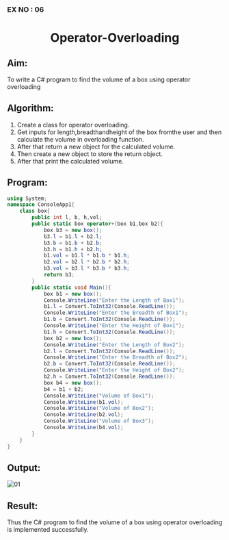 ### EX NO : 06

# <p align="center">Operator-Overloading</p>

## Aim:
 To write a C# program to find the volume of a box using operator overloading
 
## Algorithm:
1. Create a class for operator overloading.
2. Get inputs for length,breadthandheight of the box fromthe user and then calculate the volume in overloading function.
3. After that return a new object for the calculated volume.
4. Then create a new object to store the return object.
5. After that print the calculated volume.

 
## Program:
```c#
using System;
namespace ConsoleApp1{
    class box{
        public int l, b, h,vol;
        public static box operator+(box b1,box b2){
            box b3 = new box();
            b3.l = b1.l + b2.l;
            b3.b = b1.b + b2.b;
            b3.h = b1.h + b2.h;
            b1.vol = b1.l * b1.b * b1.h;
            b2.vol = b2.l * b2.b * b2.h;
            b3.vol = b3.l * b3.b * b3.h;
            return b3;
        }
        public static void Main(){
            box b1 = new box();
            Console.WriteLine("Enter the Length of Box1");
            b1.l = Convert.ToInt32(Console.ReadLine());
            Console.WriteLine("Enter the Breadth of Box1");
            b1.b = Convert.ToInt32(Console.ReadLine());
            Console.WriteLine("Enter the Height of Box1");
            b1.h = Convert.ToInt32(Console.ReadLine());
            box b2 = new box();
            Console.WriteLine("Enter the Length of Box2");
            b2.l = Convert.ToInt32(Console.ReadLine());
            Console.WriteLine("Enter the Breadth of Box2");
            b2.b = Convert.ToInt32(Console.ReadLine());
            Console.WriteLine("Enter the Height of Box2");
            b2.h = Convert.ToInt32(Console.ReadLine());
            box b4 = new box();
            b4 = b1 + b2;
            Console.WriteLine("Volume of Box1");
            Console.WriteLine(b1.vol);
            Console.WriteLine("Volume of Box2");
            Console.WriteLine(b2.vol);
            Console.WriteLine("Volume of Box3");
            Console.WriteLine(b4.vol);
        }
    }
}
```
## Output:
![01](https://user-images.githubusercontent.com/75235747/170472618-37dedf7c-c13d-47ac-a10f-8b05337de812.PNG)

## Result:
Thus the C# program to find the volume of a box using operator overloading is implemented successfully.
 
